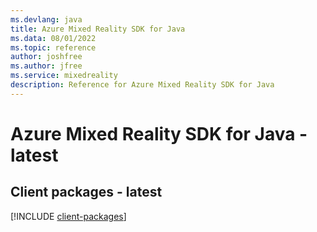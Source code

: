```yaml
---
ms.devlang: java
title: Azure Mixed Reality SDK for Java
ms.data: 08/01/2022
ms.topic: reference
author: joshfree
ms.author: jfree
ms.service: mixedreality
description: Reference for Azure Mixed Reality SDK for Java
---
```

# Azure Mixed Reality SDK for Java - latest

## Client packages - latest
[!INCLUDE [client-packages](mixed-reality-client-index.md)]